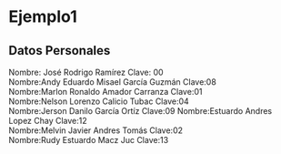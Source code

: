 # Ejemplo1 <br>
## Datos Personales<br>
Nombre: José Rodrigo Ramírez
Clave: 00 <br>
Nombre:Andy Eduardo Misael García Guzmán
Clave:08<br>
Nombre:Marlon Ronaldo Amador Carranza
Clave:01<br>
Nombre:Nelson Lorenzo Calicio Tubac
Clave:04<br>
Nombre:Jerson Danilo García Ortíz
Clave:09
Nombre:Estuardo Andres Lopez Chay
Clave:12<br>
Nombre:Melvin Javier Andres Tomás
Clave:02<br>
Nombre:Rudy Estuardo Macz Juc
Clave:13<br>